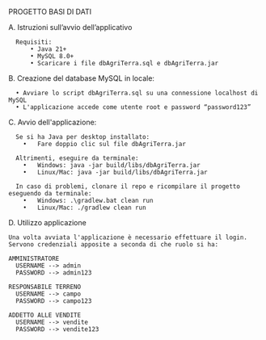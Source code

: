 PROGETTO BASI DI DATI

A.	Istruzioni sull’avvio dell’applicativo

      Requisiti:
          •	Java 21+
          •	MySQL 8.0+
          •	Scaricare i file dbAgriTerra.sql e dbAgriTerra.jar

B.	Creazione del database MySQL in locale:

      •	Avviare lo script dbAgriTerra.sql su una connessione localhost di MySQL
      •	L'applicazione accede come utente root e password “password123”

C.	Avvio dell'applicazione:

      Se si ha Java per desktop installato:
        •	Fare doppio clic sul file dbAgriTerra.jar
      
      Altrimenti, eseguire da terminale:
        •	Windows: java -jar build/libs/dbAgriTerra.jar
        •	Linux/Mac: java -jar build/libs/dbAgriTerra.jar

      In caso di problemi, clonare il repo e ricompilare il progetto eseguendo da terminale:
        •	Windows: .\gradlew.bat clean run
        •	Linux/Mac: ./gradlew clean run

D.	Utilizzo applicazione

    Una volta avviata l'applicazione è necessario effettuare il login. 
    Servono credenziali apposite a seconda di che ruolo si ha: 

    AMMINISTRATORE
      USERNAME --> admin 
      PASSWORD --> admin123
    
    RESPONSABILE TERRENO
      USERNAME --> campo 	 
      PASSWORD --> campo123
      
    ADDETTO ALLE VENDITE
      USERNAME --> vendite	  
      PASSWORD --> vendite123
      
